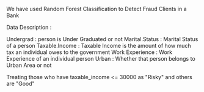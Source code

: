 We have used Random Forest Classification to Detect Fraud Clients in a Bank

Data Description :

Undergrad : person is Under Graduated or not
Marital.Status : Marital Status of a person
Taxable.Income : Taxable Income is the amount of how much tax an individual owes to the government 
Work Experience : Work Experience of an individual person
Urban : Whether that person belongs to Urban Area or not

Treating those who have taxable_income <= 30000 as "Risky" and others are "Good"
